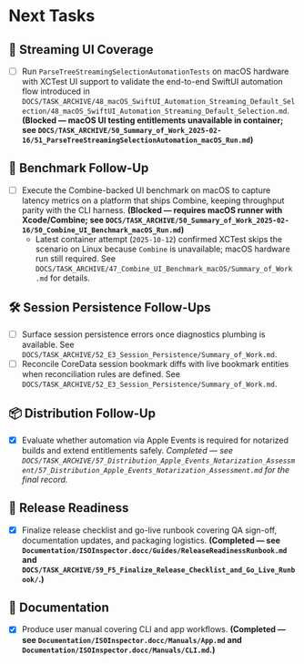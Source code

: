 # Next Tasks

## 🧪 Streaming UI Coverage

- [ ] Run `ParseTreeStreamingSelectionAutomationTests` on macOS hardware with XCTest UI support to validate the end-to-end SwiftUI automation flow introduced in `DOCS/TASK_ARCHIVE/48_macOS_SwiftUI_Automation_Streaming_Default_Selection/48_macOS_SwiftUI_Automation_Streaming_Default_Selection.md`. **(Blocked — macOS UI testing entitlements unavailable in container; see `DOCS/TASK_ARCHIVE/50_Summary_of_Work_2025-02-16/51_ParseTreeStreamingSelectionAutomation_macOS_Run.md`)**

## 🔬 Benchmark Follow-Up

- [ ] Execute the Combine-backed UI benchmark on macOS to capture latency metrics on a platform that ships Combine, keeping throughput parity with the CLI harness. **(Blocked — requires macOS runner with Xcode/Combine; see `DOCS/TASK_ARCHIVE/50_Summary_of_Work_2025-02-16/50_Combine_UI_Benchmark_macOS_Run.md`)**
  - Latest container attempt (`2025-10-12`) confirmed XCTest skips the scenario on Linux because `Combine` is unavailable; macOS hardware run still required. See `DOCS/TASK_ARCHIVE/47_Combine_UI_Benchmark_macOS/Summary_of_Work.md` for details.

## 🛠️ Session Persistence Follow-Ups

- [ ] Surface session persistence errors once diagnostics plumbing is available. See `DOCS/TASK_ARCHIVE/52_E3_Session_Persistence/Summary_of_Work.md`.
- [ ] Reconcile CoreData session bookmark diffs with live bookmark entities when reconciliation rules are defined. See `DOCS/TASK_ARCHIVE/52_E3_Session_Persistence/Summary_of_Work.md`.

## 📦 Distribution Follow-Up

- [x] Evaluate whether automation via Apple Events is required for notarized builds and extend entitlements safely. *Completed — see `DOCS/TASK_ARCHIVE/57_Distribution_Apple_Events_Notarization_Assessment/57_Distribution_Apple_Events_Notarization_Assessment.md` for the final record.*

## 🧾 Release Readiness

- [x] Finalize release checklist and go-live runbook covering QA sign-off, documentation updates, and packaging logistics. **(Completed — see `Documentation/ISOInspector.docc/Guides/ReleaseReadinessRunbook.md` and `DOCS/TASK_ARCHIVE/59_F5_Finalize_Release_Checklist_and_Go_Live_Runbook/`.)**

## 📘 Documentation

- [x] Produce user manual covering CLI and app workflows. **(Completed — see `Documentation/ISOInspector.docc/Manuals/App.md` and `Documentation/ISOInspector.docc/Manuals/CLI.md`.)**
